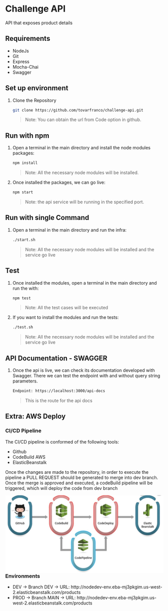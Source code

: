# Challenge API
API that exposes product details

## Requirements

<div>
    <ul>
        <li> NodeJs
        <li> Git
        <li> Express
        <li> Mocha-Chai
        <li> Swagger
    <ul>
</div>

## Set up environment

1. Clone the Repository
   ```bash
   git clone https://github.com/tovarfranco/challenge-api.git
   ```
   > Note: You can obtain the url from Code option in github.


## Run with npm

1. Open a terminal in the main directory and install the node modules packages:
   ```bash
   npm install
   ```
   > Note: All the necessary node modules will be installed.
2. Once installed the packages, we can go live:
   ```bash
   npm start
   ```
   > Note: the api service will be running in the specified port.

## Run with single Command

1. Open a terminal in the main directory and run the infra:
   ```bash
   ./start.sh
   ```
   > Note: All the necessary node modules will be installed and the service go live

## Test

1. Once installed the modules, open a terminal in the main directory and run the with:
   ```bash
   npm test
   ```
   > Note: All the test cases will be executed
2. If you want to install the modules and run the tests:
   ```bash
   ./test.sh
   ```
   > Note: All the necessary node modules will be installed and the service go live


## API Documentation - SWAGGER

1. Once the api is live, we can check its documentation developed with Swagger. 
   There we can test the endpoint with and without query string parameters.
   ```bash
   Endpoint: https://localhost:3000/api-docs
   ```
   > This is the route for the api docs

## Extra: AWS Deploy

### CI/CD Pipeline

<p> The CI/CD pipeline is conformed of the following tools: </p>

<div>
    <ul>
        <li> Github
        <li> CodeBuild AWS
        <li> ElasticBeanstalk
    <ul>
</div>

<p> Once the changes are made to the repository, in order to execute the pipeline a PULL REQUEST should be generated to merge into dev branch. Once the merge is approved and executed, a codeBuild pipeline will be triggered, which will deploy the code from dev branch </p>


<p> <img src="images/aws.jpeg" width="1000" align = "left"> </p>


### Environments

<div>
    <ul>
        <li> DEV  -> Branch DEV  -> URL: http://nodedev-env.eba-mj3pkgim.us-west-2.elasticbeanstalk.com/products
        <li> PROD -> Branch MAIN -> URL: http://nodedev-env.eba-mj3pkgim.us-west-2.elasticbeanstalk.com/products
    <ul>
</div>